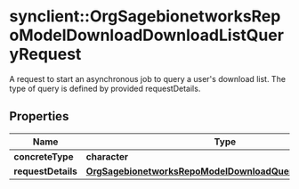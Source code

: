 # synclient::OrgSagebionetworksRepoModelDownloadDownloadListQueryRequest

A request to start an asynchronous job to query a user's download list.  The type of query is defined by provided requestDetails.

## Properties
Name | Type | Description | Notes
------------ | ------------- | ------------- | -------------
**concreteType** | **character** |  | [optional] 
**requestDetails** | [**OrgSagebionetworksRepoModelDownloadQueryRequestDetails**](org.sagebionetworks.repo.model.download.QueryRequestDetails.md) |  | [optional] 


